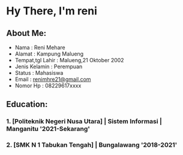 # Hy There, I'm reni

## About Me:
- Nama             : Reni Mehare
- Alamat           : Kampung Malueng
- Tempat,tgl Lahir : Malueng,21 Oktober 2002
- Jenis Kelamin    : Perempuan
- Status           : Mahasiswa
- Email            : renimhre21@gmail.com
- Nomor Hp         : 08229617xxxx

## Education:

### 1. [Politeknik Negeri Nusa Utara] | Sistem Informasi | Manganitu '2021-Sekarang'

### 2. [SMK N 1 Tabukan Tengah] | Bungalawang '2018-2021'


<br />
<br />
